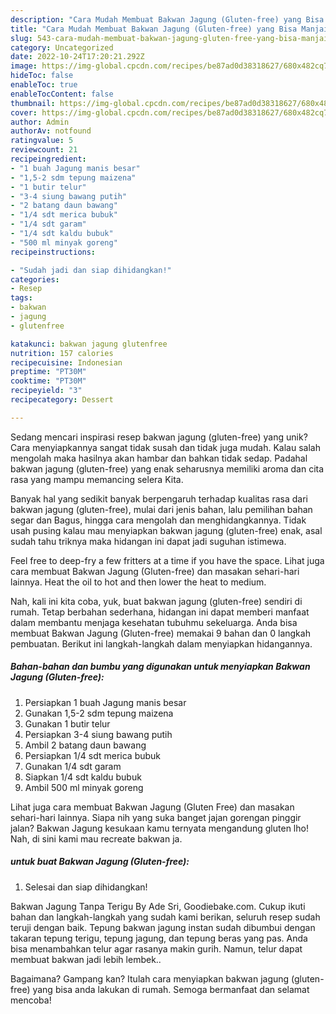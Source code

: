 ```yaml
---
description: "Cara Mudah Membuat Bakwan Jagung (Gluten-free) yang Bisa Manjain Lidah"
title: "Cara Mudah Membuat Bakwan Jagung (Gluten-free) yang Bisa Manjain Lidah"
slug: 543-cara-mudah-membuat-bakwan-jagung-gluten-free-yang-bisa-manjain-lidah
category: Uncategorized
date: 2022-10-24T17:20:21.292Z
image: https://img-global.cpcdn.com/recipes/be87ad0d38318627/680x482cq70/bakwan-jagung-gluten-free-foto-resep-utama.jpg
hideToc: false
enableToc: true
enableTocContent: false
thumbnail: https://img-global.cpcdn.com/recipes/be87ad0d38318627/680x482cq70/bakwan-jagung-gluten-free-foto-resep-utama.jpg
cover: https://img-global.cpcdn.com/recipes/be87ad0d38318627/680x482cq70/bakwan-jagung-gluten-free-foto-resep-utama.jpg
author: Admin
authorAv: notfound
ratingvalue: 5
reviewcount: 21
recipeingredient:
- "1 buah Jagung manis besar"
- "1,5-2 sdm tepung maizena"
- "1 butir telur"
- "3-4 siung bawang putih"
- "2 batang daun bawang"
- "1/4 sdt merica bubuk"
- "1/4 sdt garam"
- "1/4 sdt kaldu bubuk"
- "500 ml minyak goreng"
recipeinstructions:

- "Sudah jadi dan siap dihidangkan!"
categories:
- Resep
tags:
- bakwan
- jagung
- glutenfree

katakunci: bakwan jagung glutenfree 
nutrition: 157 calories
recipecuisine: Indonesian
preptime: "PT30M"
cooktime: "PT30M"
recipeyield: "3"
recipecategory: Dessert

---
```





Sedang mencari inspirasi resep bakwan jagung (gluten-free) yang unik? Cara menyiapkannya sangat tidak susah dan tidak juga mudah. Kalau salah mengolah maka hasilnya akan hambar dan bahkan tidak sedap. Padahal bakwan jagung (gluten-free) yang enak seharusnya memiliki aroma dan cita rasa yang mampu memancing selera Kita.





Banyak hal yang sedikit banyak berpengaruh terhadap kualitas rasa dari bakwan jagung (gluten-free), mulai dari jenis bahan, lalu pemilihan bahan segar dan Bagus, hingga cara mengolah dan menghidangkannya. Tidak usah pusing kalau mau menyiapkan bakwan jagung (gluten-free) enak,      asal sudah tahu triknya maka hidangan ini dapat jadi suguhan istimewa.














Feel free to deep-fry a few fritters at a time if you have the space. Lihat juga cara membuat Bakwan Jagung (Gluten-free) dan masakan sehari-hari lainnya. Heat the oil to hot and then lower the heat to medium.






Nah, kali ini kita coba, yuk, buat bakwan jagung (gluten-free) sendiri di rumah. Tetap berbahan sederhana, hidangan ini dapat memberi manfaat dalam membantu menjaga kesehatan tubuhmu sekeluarga. Anda bisa membuat Bakwan Jagung (Gluten-free) memakai 9 bahan dan 0 langkah pembuatan. Berikut ini langkah-langkah dalam menyiapkan hidangannya.

<!--inarticleads1-->

##### Bahan-bahan dan bumbu yang digunakan untuk menyiapkan Bakwan Jagung (Gluten-free):

1. Persiapkan 1 buah Jagung manis besar
1. Gunakan 1,5-2 sdm tepung maizena
1. Gunakan 1 butir telur
1. Persiapkan 3-4 siung bawang putih
1. Ambil 2 batang daun bawang
1. Persiapkan 1/4 sdt merica bubuk
1. Gunakan 1/4 sdt garam
1. Siapkan 1/4 sdt kaldu bubuk
1. Ambil 500 ml minyak goreng


Lihat juga cara membuat Bakwan Jagung (Gluten Free) dan masakan sehari-hari lainnya. Siapa nih yang suka banget jajan gorengan pinggir jalan? Bakwan Jagung kesukaan kamu ternyata mengandung gluten lho! Nah, di sini kami mau recreate bakwan ja. 

<!--inarticleads2-->

#####  untuk buat Bakwan Jagung (Gluten-free):


1. Selesai dan siap dihidangkan!

Bakwan Jagung Tanpa Terigu By Ade Sri, Goodiebake.com. Cukup ikuti bahan dan langkah-langkah yang sudah kami berikan, seluruh resep sudah teruji dengan baik. Tepung bakwan jagung instan sudah dibumbui dengan takaran tepung terigu, tepung jagung, dan tepung beras yang pas. Anda bisa menambahkan telur agar rasanya makin gurih. Namun, telur dapat membuat bakwan jadi lebih lembek.. 

Bagaimana? Gampang kan? Itulah cara menyiapkan bakwan jagung (gluten-free) yang bisa anda lakukan di rumah. Semoga bermanfaat dan selamat mencoba!
